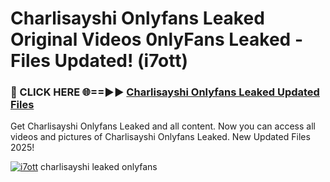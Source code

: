 # Charlisayshi Onlyfans Leaked Original Videos 0nlyFans Leaked - Files Updated! (i7ott)

<h3>🔴 CLICK HERE 🌐==►► <a href="https://tinyurl.com/3hn5wdd3" rel="nofollow">Charlisayshi Onlyfans Leaked Updated Files</a></h3>

Get Charlisayshi Onlyfans Leaked and all content. Now you can access all videos and pictures of Charlisayshi Onlyfans Leaked. New Updated Files 2025!

[![i7ott](https://i.imgur.com/4HnBqBT.gif)](https://tinyurl.com/3hn5wdd3)
charlisayshi leaked onlyfans